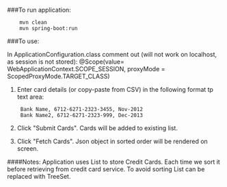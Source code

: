 ###To run application:

        mvn clean
        mvn spring-boot:run

###To use:

In ApplicationConfiguration.class comment out (will not work on localhost, as session is not stored):
    @Scope(value= WebApplicationContext.SCOPE_SESSION, proxyMode = ScopedProxyMode.TARGET_CLASS)

1. Enter card details (or copy-paste from CSV) in the following format tp text area:

        Bank Name, 6712-6271-2323-3455, Nov-2012
        Bank Name2, 6712-6271-2323-999, Dec-2013

2. Click "Submit Cards". Cards will be added to existing list.

3. Click "Fetch Cards". Json object in sorted order will be rendered on screen.


####Notes:
Application uses List to store Credit Cards. Each time we sort it before retrieving from credit card service.
To avoid sorting List can be replaced with TreeSet.


